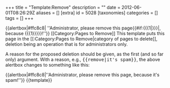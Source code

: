 +++
title = "Template:Remove"
description = ""
date = 2012-06-01T08:26:29Z
aliases = []
[extra]
id = 5028
[taxonomies]
categories = []
tags = []
+++

{{alertbox|#ffc8c8| ''Administrator, please remove this page{{#if:{{{1|}}}|, because {{{1}}}}}!''}}
<includeonly>[[Category:Pages to Remove]]</includeonly>
<noinclude>
This template puts this page in the [[:Category:Pages to Remove|category of pages to delete]], deletion being an operation that is for administrators only.

A reason for the proposed deletion should be given, as the first (and so far only) argument. With a reason, e.g., <tt><nowiki>{{remove|it's spam}}</nowiki></tt>, the above alertbox changes to something like this:

{{alertbox|#ffc8c8|''Administrator, please remove this page, because it's spam!''}}
{{template}}</noinclude>

